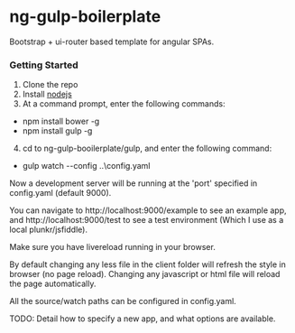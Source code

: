 # ng-gulp-boilerplate
Bootstrap + ui-router based template for angular SPAs.

### Getting Started
1. Clone the repo
2. Install [nodejs](http://nodejs.org/)
3. At a command prompt, enter the following commands:
  * npm install bower -g
  * npm install gulp -g
4. cd to ng-gulp-booilerplate/gulp, and enter the following command:
  * gulp watch --config ..\config.yaml

Now a development server will be running at the 'port' specified in config.yaml (default 9000). 

You can navigate to http://localhost:9000/example to see an example app, and http://localhost:9000/test 
to see a test environment (Which I use as a local plunkr/jsfiddle). 

Make sure you have livereload running in your browser.

By default changing any less file in the client folder will refresh the style in browser (no page reload). 
Changing any javascript or html file will reload the page automatically. 

All the source/watch paths can be configured in config.yaml.

TODO: Detail how to specify a new app, and what options are available.
